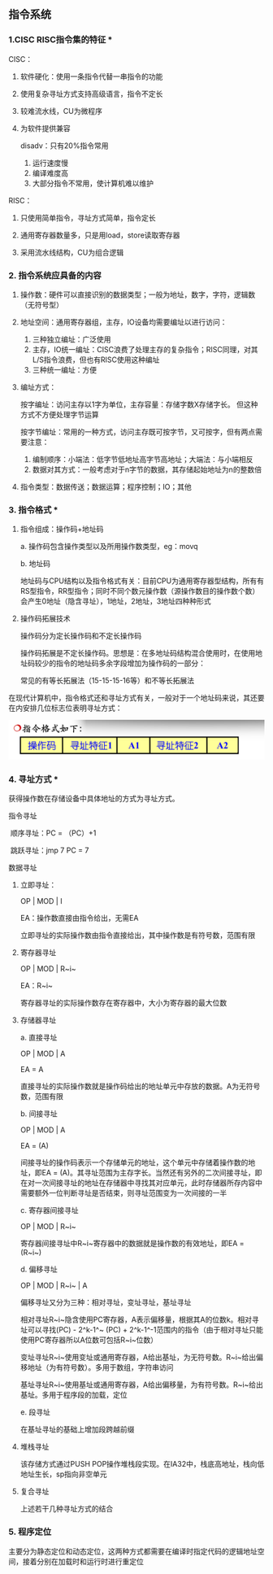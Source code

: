 ## 指令系统

### 1.CISC RISC指令集的特征 *

CISC： 

1. 软件硬化：使用一条指令代替一串指令的功能

2. 使用复杂寻址方式支持高级语言，指令不定长

3. 较难流水线，CU为微程序

4. 为软件提供兼容

   disadv：只有20%指令常用 

   1. 运行速度慢
   2. 编译难度高
   3. 大部分指令不常用，使计算机难以维护

RISC：

1. 只使用简单指令，寻址方式简单，指令定长

2. 通用寄存器数量多，只是用load，store读取寄存器
3. 采用流水线结构，CU为组合逻辑

### 2. 指令系统应具备的内容

1. 操作数：硬件可以直接识别的数据类型；一般为地址，数字，字符，逻辑数（无符号型）

2. 地址空间：通用寄存器组，主存，IO设备均需要编址以进行访问：

   1. 三种独立编址：广泛使用
   2. 主存，IO统一编址：CISC浪费了处理主存的复杂指令；RISC同理，对其L/S指令浪费，但也有RISC使用这种编址
   3. 三种统一编址：方便

3. 编址方式：

   按字编址：访问主存以1字为单位，主存容量：存储字数X存储字长。
   					但这种方式不方便处理字节运算

   按字节编址：常用的一种方式，访问主存既可按字节，又可按字，但有两点需要注意：

   	1. 编制顺序：小端法：低字节低地址高字节高地址；大端法：与小端相反
   	2. 数据对其方式：一般考虑对于n字节的数据，其存储起始地址为n的整数倍

4. 指令类型：数据传送；数据运算；程序控制；IO；其他

### 3. 指令格式 *

1. 指令组成：操作码+地址码

   a. 操作码包含操作类型以及所用操作数类型，eg：movq

   b. 地址码

   ​	地址码与CPU结构以及指令格式有关：目前CPU为通用寄存器型结构，所有有RS型指令，RR型指令；同时不同个数元操作数（源操作数目的操作数个数）会产生0地址（隐含寻址），1地址，2地址，3地址四种种形式

2. 操作码拓展技术

   操作码分为定长操作码和不定长操作码

   操作码拓展是不定长操作码。思想是：在多地址码结构混合使用时，在使用地址码较少的指令的地址码多余字段增加为操作码的一部分：

   常见的有等长拓展法（15-15-15-16等）和不等长拓展法

在现代计算机中，指令格式还和寻址方式有关，一般对于一个地址码来说，其还要在内安排几位标志位表明寻址方式：

![instruction_sturcture](./images/instruction_sturcture.png)

### 4. 寻址方式 *

获得操作数在存储设备中具体地址的方式为寻址方式。

指令寻址

​	顺序寻址：PC = （PC）+1

​	跳跃寻址：jmp 7 PC = 7

数据寻址

1. 立即寻址：

   OP | MOD | I

   EA：操作数直接由指令给出，无需EA

   立即寻址的实际操作数由指令直接给出，其中操作数是有符号数，范围有限

2. 寄存器寻址

   OP | MOD | R~i~

   EA：R~i~

   寄存器寻址的实际操作数存在寄存器中，大小为寄存器的最大位数

3. 存储器寻址

   a. 直接寻址

   OP | MOD | A

   EA = A

   直接寻址的实际操作数就是操作码给出的地址单元中存放的数据。A为无符号数，范围有限

   b. 间接寻址

   OP | MOD | A

   EA = (A)

   间接寻址的操作码表示一个存储单元的地址，这个单元中存储着操作数的地址，即EA = (A)。其寻址范围为主存字长。当然还有另外的二次间接寻址，即在对一次间接寻址的地址在存储器中寻找其对应单元，此时存储器所存内容中需要额外一位判断寻址是否结束，则寻址范围变为一次间接的一半

   c. 寄存器间接寻址

   OP | MOD | R~i~

   寄存器间接寻址中R~i~寄存器中的数据就是操作数的有效地址，即EA = (R~i~)

   d. 偏移寻址

   OP | MOD | R~i~ | A

   偏移寻址又分为三种：相对寻址，变址寻址，基址寻址

   相对寻址R~i~隐含使用PC寄存器，A表示偏移量，根据其A的位数k。相对寻址可以寻找(PC) - 2^k-1^~ (PC) + 2^k-1^-1范围内的指令（由于相对寻址只能使用PC寄存器所以A位数可包括R~i~位数）

   变址寻址R~i~使用变址或通用寄存器，A给出基址，为无符号数。R~i~给出偏移地址（为有符号数）。多用于数组，字符串访问

   基址寻址R~i~使用基址或通用寄存器，A给出偏移量，为有符号数。R~i~给出基址。多用于程序段的加载，定位

   e. 段寻址

   在基址寻址的基础上增加段跨越前缀

4. 堆栈寻址

   该存储方式通过PUSH POP操作堆栈段实现。在IA32中，栈底高地址，栈向低地址生长，sp指向非空单元

5. 复合寻址

   上述若干几种寻址方式的结合

### 5. 程序定位

主要分为静态定位和动态定位，这两种方式都需要在编译时指定代码的逻辑地址空间，接着分别在加载时和运行时进行重定位
